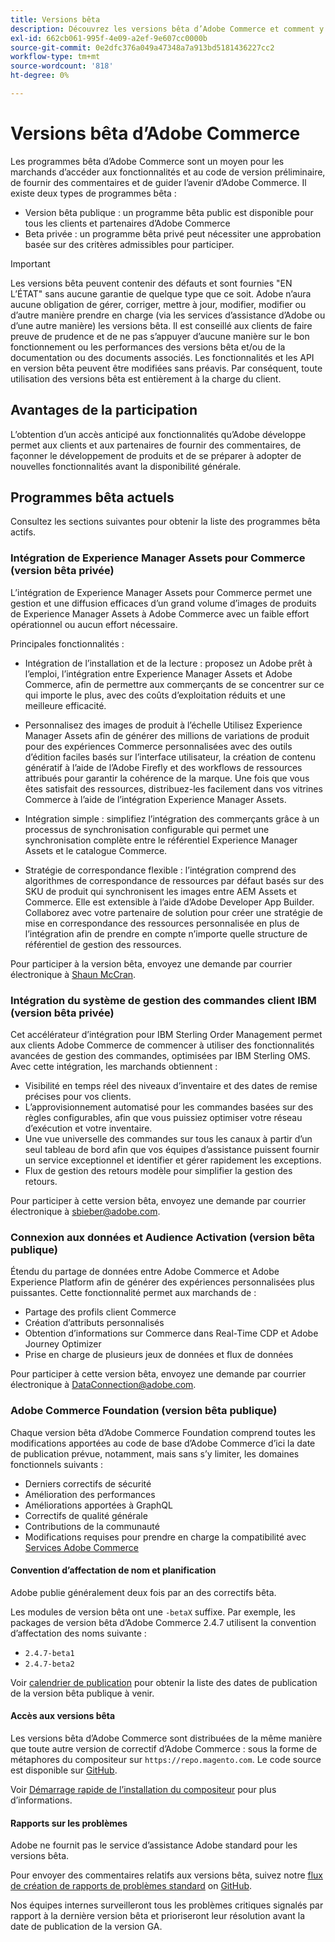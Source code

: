 ```yaml
---
title: Versions bêta
description: Découvrez les versions bêta d’Adobe Commerce et comment y participer.
exl-id: 662cb061-995f-4e09-a2ef-9e607cc0000b
source-git-commit: 0e2dfc376a049a47348a7a913bd5181436227cc2
workflow-type: tm+mt
source-wordcount: '818'
ht-degree: 0%

---
```


# Versions bêta d’Adobe Commerce

Les programmes bêta d’Adobe Commerce sont un moyen pour les marchands d’accéder aux fonctionnalités et au code de version préliminaire, de fournir des commentaires et de guider l’avenir d’Adobe Commerce. Il existe deux types de programmes bêta :

- Version bêta publique : un programme bêta public est disponible pour tous les clients et partenaires d’Adobe Commerce
- Beta privée : un programme bêta privé peut nécessiter une approbation basée sur des critères admissibles pour participer.

>[!IMPORTANT]
>
>Les versions bêta peuvent contenir des défauts et sont fournies &quot;EN L’ÉTAT&quot; sans aucune garantie de quelque type que ce soit. Adobe n’aura aucune obligation de gérer, corriger, mettre à jour, modifier, modifier ou d’autre manière prendre en charge (via les services d’assistance d’Adobe ou d’une autre manière) les versions bêta. Il est conseillé aux clients de faire preuve de prudence et de ne pas s’appuyer d’aucune manière sur le bon fonctionnement ou les performances des versions bêta et/ou de la documentation ou des documents associés. Les fonctionnalités et les API en version bêta peuvent être modifiées sans préavis. Par conséquent, toute utilisation des versions bêta est entièrement à la charge du client.

## Avantages de la participation

L’obtention d’un accès anticipé aux fonctionnalités qu’Adobe développe permet aux clients et aux partenaires de fournir des commentaires, de façonner le développement de produits et de se préparer à adopter de nouvelles fonctionnalités avant la disponibilité générale.

## Programmes bêta actuels

Consultez les sections suivantes pour obtenir la liste des programmes bêta actifs.

### Intégration de Experience Manager Assets pour Commerce (version bêta privée)

L’intégration de Experience Manager Assets pour Commerce permet une gestion et une diffusion efficaces d’un grand volume d’images de produits de Experience Manager Assets à Adobe Commerce avec un faible effort opérationnel ou aucun effort nécessaire.

Principales fonctionnalités :

- Intégration de l’installation et de la lecture : proposez un Adobe prêt à l’emploi, l’intégration entre Experience Manager Assets et Adobe Commerce, afin de permettre aux commerçants de se concentrer sur ce qui importe le plus, avec des coûts d’exploitation réduits et une meilleure efficacité.

- Personnalisez des images de produit à l’échelle Utilisez Experience Manager Assets afin de générer des millions de variations de produit pour des expériences Commerce personnalisées avec des outils d’édition faciles basés sur l’interface utilisateur, la création de contenu génératif à l’aide de l’Adobe Firefly et des workflows de ressources attribués pour garantir la cohérence de la marque. Une fois que vous êtes satisfait des ressources, distribuez-les facilement dans vos vitrines Commerce à l’aide de l’intégration Experience Manager Assets.

- Intégration simple : simplifiez l’intégration des commerçants grâce à un processus de synchronisation configurable qui permet une synchronisation complète entre le référentiel Experience Manager Assets et le catalogue Commerce.

- Stratégie de correspondance flexible : l’intégration comprend des algorithmes de correspondance de ressources par défaut basés sur des SKU de produit qui synchronisent les images entre AEM Assets et Commerce. Elle est extensible à l’aide d’Adobe Developer App Builder. Collaborez avec votre partenaire de solution pour créer une stratégie de mise en correspondance des ressources personnalisée en plus de l’intégration afin de prendre en compte n’importe quelle structure de référentiel de gestion des ressources.

Pour participer à la version bêta, envoyez une demande par courrier électronique à [Shaun McCran](mailto:mccran@adobe.com).

### Intégration du système de gestion des commandes client IBM (version bêta privée)

Cet accélérateur d’intégration pour IBM Sterling Order Management permet aux clients Adobe Commerce de commencer à utiliser des fonctionnalités avancées de gestion des commandes, optimisées par IBM Sterling OMS. Avec cette intégration, les marchands obtiennent :
- Visibilité en temps réel des niveaux d’inventaire et des dates de remise précises pour vos clients.
- L’approvisionnement automatisé pour les commandes basées sur des règles configurables, afin que vous puissiez optimiser votre réseau d’exécution et votre inventaire.
- Une vue universelle des commandes sur tous les canaux à partir d’un seul tableau de bord afin que vos équipes d’assistance puissent fournir un service exceptionnel et identifier et gérer rapidement les exceptions.
- Flux de gestion des retours modèle pour simplifier la gestion des retours.

Pour participer à cette version bêta, envoyez une demande par courrier électronique à [sbieber@adobe.com](mailto:sbieber@adobe.com).

### Connexion aux données et Audience Activation (version bêta publique)

Étendu du partage de données entre Adobe Commerce et Adobe Experience Platform afin de générer des expériences personnalisées plus puissantes. Cette fonctionnalité permet aux marchands de :
- Partage des profils client Commerce
- Création d’attributs personnalisés
- Obtention d’informations sur Commerce dans Real-Time CDP et Adobe Journey Optimizer
- Prise en charge de plusieurs jeux de données et flux de données

Pour participer à cette version bêta, envoyez une demande par courrier électronique à [DataConnection@adobe.com](mailto:DataConnection@adobe.com).

### Adobe Commerce Foundation (version bêta publique)

Chaque version bêta d’Adobe Commerce Foundation comprend toutes les modifications apportées au code de base d’Adobe Commerce d’ici la date de publication prévue, notamment, mais sans s’y limiter, les domaines fonctionnels suivants :

- Derniers correctifs de sécurité
- Amélioration des performances
- Améliorations apportées à GraphQL
- Correctifs de qualité générale
- Contributions de la communauté
- Modifications requises pour prendre en charge la compatibilité avec [Services Adobe Commerce](https://experienceleague.adobe.com/docs/commerce-merchant-services/user-guides/home.html)

#### Convention d’affectation de nom et planification

Adobe publie généralement deux fois par an des correctifs bêta.

Les modules de version bêta ont une `-betaX` suffixe. Par exemple, les packages de version bêta d’Adobe Commerce 2.4.7 utilisent la convention d’affectation des noms suivante :

- `2.4.7-beta1`
- `2.4.7-beta2`

Voir [calendrier de publication](schedule.md) pour obtenir la liste des dates de publication de la version bêta publique à venir.


#### Accès aux versions bêta

Les versions bêta d’Adobe Commerce sont distribuées de la même manière que toute autre version de correctif d’Adobe Commerce : sous la forme de métaphores du compositeur sur `https://repo.magento.com`. Le code source est disponible sur [GitHub](https://github.com/magento/magento2).

Voir [Démarrage rapide de l’installation du compositeur](../installation/composer.md) pour plus d’informations.

#### Rapports sur les problèmes

Adobe ne fournit pas le service d’assistance Adobe standard pour les versions bêta.

Pour envoyer des commentaires relatifs aux versions bêta, suivez notre [flux de création de rapports de problèmes standard](https://developer.adobe.com/commerce/contributor/guides/code-contributions/) on [GitHub](https://github.com/magento/magento2).

Nos équipes internes surveilleront tous les problèmes critiques signalés par rapport à la dernière version bêta et prioriseront leur résolution avant la date de publication de la version GA.
